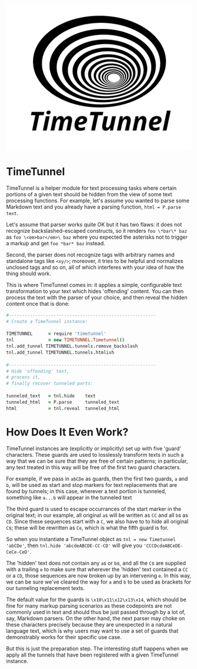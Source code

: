 

![](https://github.com/loveencounterflow/timetunnel/blob/master/artwork/timetunnel-logo.png?raw=true)


# TimeTunnel

TimeTunnel is a helper module for text processing tasks where certain portions of a given text should be
hidden from the view of some text processing functions. For example, let's assume you wanted to parse some
Markdown text and you already have a parsing function, `html = P.parse text`.

Let's assume that parser works quite OK but it has two flaws: it does not recognize backslashed-escaped
constructs, so it renders `foo \*bar\* baz` as `foo \<em>bar</em>\ baz` where you expected the asterisks not
to trigger a markup and get `foo *bar* baz` instead.

Second, the parser does not recognize tags with arbitrary names and standalone tags like `<xy/>`; moreover,
it tries to be helpful and normalizes unclosed tags and so on, all of which interferes with your idea of how
the thing should work.

This is where TimeTunnel comes in: it applies a simple, configurable text transformation to your text which
hides 'offending' content. You can then process the text with the parser of your choice, and then reveal
the hidden content once that is done:

```coffee
#--------------------------------------------------------
# Create a TimeTunnel instance:

TIMETUNNEL      = require 'timetunnel'
tnl             = new TIMETUNNEL.Timetunnel()
tnl.add_tunnel TIMETUNNEL.tunnels.remove_backslash
tnl.add_tunnel TIMETUNNEL.tunnels.htmlish

#--------------------------------------------------------
# Hide 'offending' text,
# process it,
# finally recover tunneled parts:

tunneled_text   = tnl.hide    text
tunneled_html   = P.parse     tunneled_text
html            = tnl.reveal  tunneled_html
```

# How Does It Even Work?

TimeTunnel instances are (explicitly or implicitly) set up with five 'guard' characters. These guards are
used to losslessly transform texts in such a way that we can be sure that they are free of certain patterns;
in particular, any text treated in this way will be free of the first two guard characters.

For example, if we pass in `abCDe` as guards, then the first two guards, `a` and `b`, will be used as start
and stop markers for text replacements that are found by tunnels; in this case, wherever a text portion is
tunneled, something like `a...b` will appear in the tunneled text

The third guard is used to escape occurrances of the start marker in the original text; in our example,
all original `a`s will be written as `CC` and all `b`s as `CD`. Since these sequences start with a `C`,
we also have to to hide all original `C`s; these will be rewritten as `Ce`, which is what the fifth
guard is for.

So when you instantiate a TimeTunnel object as `tnl = new Timetunnel 'abCDe'`, then `tnl.hide
'abcdeABCDE-CC-CD'` will give you `'CCCDcdeABCeDE-CeCe-CeD'`.

The 'hidden' text does not contain any `a`s or `b`s, and all the `C`s are supplied with a trailing `e` to
make sure that wherever the 'hidden' text contained a `CC` or a `CD`, those sequences are now broken up by
an intervening `e`. In this way, we can be sure we've cleared the way for `a` and `b` to be used as brackets
for our tunneling replacement texts.

The default value for the guards is `\x10\x11\x12\x13\x14`, which should be fine for many markup parsing
scenarios as these codepoints are not commonly used in text and should thus be just passed through by a lot
of, say, Markdown parsers. On the other hand, the next parser may choke on these characters precisely
because they are unexpected in a natural language text, which is why users may want to use a set of guards
that demonstrably works for their specific use case.

But this is just the preparation step. The interesting stuff happens when we apply all the tunnels
that have been registered with a given TimeTunnel instance.





